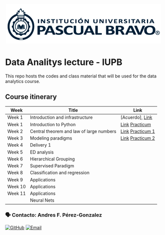 
<center> <img src="Images/iupb_logo.png" width="500px"/> </center>


# Data Analitys lecture - IUPB

This repo hosts the codes and class material that will be used for the data analytics course. 


##  Course itinerary

| Week | Title | Link |
|---|---|---|
| Week 1  | Introduction and infrastructure | [Acuerdo], [Link](https://drive.google.com/file/d/1NGYp8k6k4oTRuzCMY7nAC4AbpFGU62eR/view?usp=drive_link)
| Week 1  | Introduction to Python | [Link](https://colab.research.google.com/drive/1W3jph7FFw1y9cLuzdTz1shWMFcSgUyln?usp=drive_link) [Practicum ](https://github.com/rubenfonnegra/analitica_datos/blob/master/Sem_2/Practicum_1.ipynb) 
| Week 2  | Central theorem and law of large numbers | [Link](https://drive.google.com/file/d/1WyV5CeLRqaEUq23UIfrRiCamEqynD-KV/view?usp=drive_link) [Practicum 1](https://colab.research.google.com/github/andresperez86/Data-Analitys/blob/master/Sem_2/Practicum_1.ipynb) 
| Week 3  | Modeling paradigms | [Link](https://drive.google.com/file/d/1011VCSMoTdIz3ibcMEEgOF7NdSnmdt2H/view?usp=drive_link) [Practicum 2](https://colab.research.google.com/github/andresperez86/Data-Analitys/blob/master/Sem_3/Practicum_2.ipynb) 
| Week 4  | Delivery 1
| Week 5  |  ED analysis | 
| Week 6  | Hierarchical Grouping | 
| Week 7  | Supervised Paradigm | 
| Week 8  | Classification and regression | 
| Week 9  | Applications| 
| Week 10 | Applications | 
| Week 11 | Applications | 
|        | Neural Nets | 



### 🗣️ Contacto: Andres F. Pérez-Gonzalez

  [![GitHub](https://img.shields.io/badge/github-%23121011.svg?style=for-the-badge&logo=github&logoColor=white)](https://github.com/andresperez86/Data-Analitys) 
  [![Email](https://img.shields.io/badge/Email-c14438?style=for-the-badge&logo=gmail&logoColor=white)](mailto:andres.perez@pascualbravo.edu.co "Connect via Email")
  
